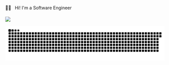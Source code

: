 🖖🏼 &nbsp; Hi! I'm a Software Engineer 



  <img  src="https://github-readme-streak-stats.herokuapp.com?user=rafaelmatostj&theme=midnight-purple" style="max-width:100%;" width="430" align="middle">



  ![Snake animation](https://github.com/rafaelmatostj/rafaelmatostj/blob/output/github-contribution-grid-snake.svg)
